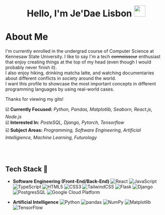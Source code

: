 
<!---
jlisbon12/jlisbon12 is a ✨ special ✨ repository because its `README.md` (this file) appears on your GitHub profile.
You can click the Preview link to take a look at your changes.
--->

<h1 align="center"><b>Hello, I'm Je'Dae Lisbon </b><img src="https://media.giphy.com/media/hvRJCLFzcasrR4ia7z/giphy.gif" width="35"></h1>


# About Me

I'm currently enrolled in the undergrad course of Computer Science at Kennesaw State University. I like to say I'm a tech ~~connoisseur~~ enthusiast 
that enjoy creating things at the top of my head (even though I would probably never finish it). <br />
I also enjoy hiking, drinking matcha latte, and watching documentaries about different conflicts in society around the world. <br />
I want this profile to showcase the most important concepts in different programming languages by using real-world cases.

Thanks for viewing my gits!
<br />

☑️ **Currently Focused:** _Python, Pandas, Matplotlib, Seaborn, React.js, Node.js_ <br />
☑️ **Interested In:** _PosteSQL, Django, Pytorch, Tensorflow_ <br />
☑️ **Subject Areas:** _Programming, Software Engineering, Artificial Intelligience, Machine Learning, Futurology_

<br><br>

## <b>Tech Stack 🧠</b>

- **Software Engineering (Front-End/Back-End)**
  ![React](https://img.shields.io/badge/React-20232A?style=for-the-badge&logo=react&logoColor=61DAFB)
  ![JavaScript](https://img.shields.io/badge/JavaScript-323330?style=for-the-badge&logo=javascript&logoColor=F7DF1E)
  ![TypeScript](https://img.shields.io/badge/TypeScript-007ACC?style=for-the-badge&logo=typescript&logoColor=white)
  ![HTML5](https://img.shields.io/badge/HTML5-E34F26?style=for-the-badge&logo=html5&logoColor=white)
  ![CSS3](https://img.shields.io/badge/CSS3-1572B6?style=for-the-badge&logo=css3&logoColor=white)
  ![TailwindCSS](https://img.shields.io/badge/Tailwind_CSS-38B2AC?style=for-the-badge&logo=tailwind-css&logoColor=white)
  ![Flask](https://img.shields.io/badge/Flask-000000?style=for-the-badge&logo=flask&logoColor=white)
  ![Django](https://img.shields.io/badge/Django-092E20?style=for-the-badge&logo=django&logoColor=white)
  ![PostgresSQL](https://img.shields.io/badge/PostgreSQL-316192?style=for-the-badge&logo=postgresql&logoColor=white)
  ![Google Cloud Platform](https://img.shields.io/badge/Google_Cloud-4285F4?style=for-the-badge&logo=google-cloud&logoColor=white)

- **Artificial Intelligence**
  ![Python](https://img.shields.io/badge/Python-14354C?style=for-the-badge&logo=python&logoColor=white)
  ![pandas](https://img.shields.io/badge/pandas%20-%23150458.svg?&style=for-the-badge&logo=pandas&logoColor=white)
  ![NumPy](https://img.shields.io/badge/numpy%20-%23013243.svg?&style=for-the-badge&logo=numpy&logoColor=white)
  ![Matplotlib](https://img.shields.io/badge/Matplotlib-%23ffffff.svg?style=for-the-badge&logo=Matplotlib&logoColor=black)
  ![TensorFlow](https://img.shields.io/badge/TensorFlow-FF6F00?style=for-the-badge&logo=tensorflow&logoColor=white)
  

